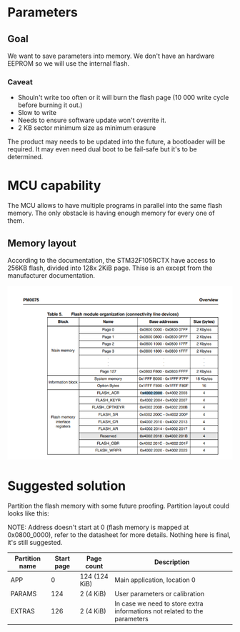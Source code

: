 # Parameters

## Goal

We want to save parameters into memory. We don't have an hardware EEPROM so we will use the internal flash.

### Caveat

- Shouln't write too often or it will burn the flash page (10 000 write cycle before burning it out.)
- Slow to write
- Needs to ensure software update won't overrite it.
- 2 KB sector minimum size as minimum erasure

The product may needs to be updated into the future, a bootloader will be required.
It may even need dual boot to be fail-safe but it's to be determined.

# MCU capability

The MCU allows to have multiple programs in parallel into the same flash memory. The only obstacle is having enough memory for every one of them.

## Memory layout

According to the documentation, the STM32F105RCTX have access to 256KB flash, divided into 128x 2KiB page.
Thise is an except from the manufacturer documentation.

![](./assets/memorylayout.png)

# Suggested solution

Partition the flash memory with some future proofing.
Partition layout could looks like this:

NOTE: Address doesn't start at 0 (flash memory is mapped at 0x0800_0000), refer to the datasheet for more details.
Nothing here is final, it's still suggested.

| Partition name | Start page | Page count | Description
|---|---|---|---|
| APP | 0 | 124 (124 KiB) | Main application, location 0 |
| PARAMS | 124 | 2 (4 KiB) | User parameters or calibration |
| EXTRAS | 126 | 2 (4 KiB) | In case we need to store extra informations not related to the parameters |

